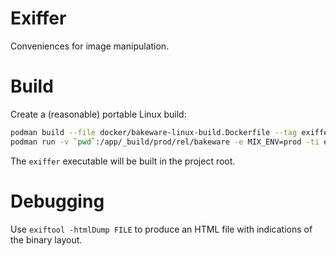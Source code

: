 # Exiffer

Conveniences for image manipulation.

# Build

Create a (reasonable) portable Linux build:

```sh
podman build --file docker/bakeware-linux-build.Dockerfile --tag exiffer:latest .
podman run -v `pwd`:/app/_build/prod/rel/bakeware -e MIX_ENV=prod -ti exiffer:latest mix release
```

The `exiffer` executable will be built in the project root.

# Debugging

Use `exiftool -htmlDump FILE` to produce an HTML file
with indications of the binary layout.
